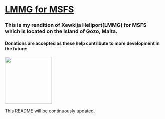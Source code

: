 # <ins>LMMG for MSFS<ins/>

### This is my rendition of Xewkija Heliport(LMMG) for MSFS which is located on the island of Gozo, Malta.

#### Donations are accepted as these help contribute to more development in the future:

<a href="https://www.buymeacoffee.com/vikingnope"><img src="https://cdn.buymeacoffee.com/buttons/v2/default-yellow.png" width="150"/></a>

This README will be continuously updated.